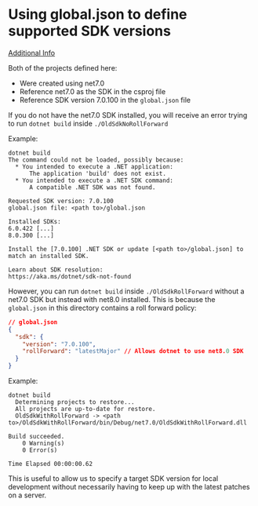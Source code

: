 # Using global.json to define supported SDK versions

[Additional Info](https://learn.microsoft.com/en-us/dotnet/core/tools/global-json)

Both of the projects defined here:

- Were created using net7.0
- Reference net7.0 as the SDK in the csproj file
- Reference SDK version 7.0.100 in the `global.json` file

If you do not have the net7.0 SDK installed, you will receive an error trying to run `dotnet build` inside `./OldSdkNoRollForward`

Example:

```shell
dotnet build
The command could not be loaded, possibly because:
  * You intended to execute a .NET application:
      The application 'build' does not exist.
  * You intended to execute a .NET SDK command:
      A compatible .NET SDK was not found.

Requested SDK version: 7.0.100
global.json file: <path to>/global.json

Installed SDKs:
6.0.422 [...]
8.0.300 [...]

Install the [7.0.100] .NET SDK or update [<path to>/global.json] to match an installed SDK.

Learn about SDK resolution:
https://aka.ms/dotnet/sdk-not-found
```

However, you can run `dotnet build` inside `./OldSdkRollForward` without a net7.0 SDK but instead with net8.0 installed. This is because the `global.json` in this directory contains a roll forward policy:

```json
// global.json
{
  "sdk": {
    "version": "7.0.100",
    "rollForward": "latestMajor" // Allows dotnet to use net8.0 SDK
  }
}
```

Example:

```shell
dotnet build
  Determining projects to restore...
  All projects are up-to-date for restore.
  OldSdkWithRollForward -> <path to>/OldSdkWithRollForward/bin/Debug/net7.0/OldSdkWithRollForward.dll

Build succeeded.
    0 Warning(s)
    0 Error(s)

Time Elapsed 00:00:00.62
```

This is useful to allow us to specify a target SDK version for local development without necessarily having to keep up with the latest patches on a server.
